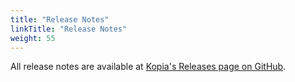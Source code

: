 ```yaml
---
title: "Release Notes"
linkTitle: "Release Notes"
weight: 55
---
```


All release notes are available at [Kopia's Releases page on GitHub](https://github.com/kopia/kopia/releases).
